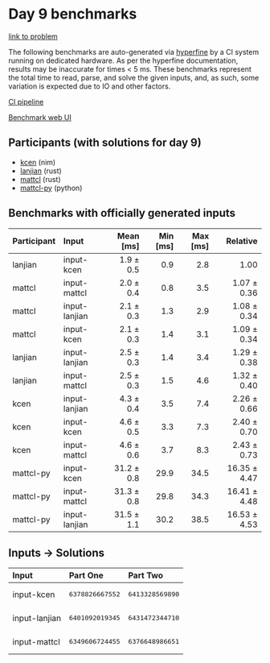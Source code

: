 # Day 9 benchmarks

[link to problem](https://adventofcode.com/2024/day/9)

The following benchmarks are auto-generated via
[hyperfine](https://github.com/sharkdp/hyperfine) by a CI system running on
dedicated hardware. As per the hyperfine documentation, results may be
inaccurate for times < 5 ms. These benchmarks represent the total time to read,
parse, and solve the given inputs, and, as such, some variation is expected due
to IO and other factors.

[CI pipeline](http://ci.papercode.net:8080/teams/main/pipelines/aoc2024)

[Benchmark web UI](https://aoc.ancalagon.black)


## Participants (with solutions for day 9)

- [kcen](https://github.com/kcen/aoc2024) (nim)
- [lanjian](https://github.com/lanjian/aoc-2024) (rust)
- [mattcl](https://github.com/mattcl/aoc2024) (rust)
- [mattcl-py](https://github.com/mattcl/aoc2024-py) (python)


## Benchmarks with officially generated inputs

| Participant | Input | Mean [ms] | Min [ms] | Max [ms] | Relative |
|:---|:---|---:|---:|---:|---:|
| lanjian | input-kcen | 1.9 ± 0.5 | 0.9 | 2.8 | 1.00 |
| mattcl | input-mattcl | 2.0 ± 0.4 | 0.8 | 3.5 | 1.07 ± 0.36 |
| mattcl | input-lanjian | 2.1 ± 0.3 | 1.3 | 2.9 | 1.08 ± 0.34 |
| mattcl | input-kcen | 2.1 ± 0.3 | 1.4 | 3.1 | 1.09 ± 0.34 |
| lanjian | input-lanjian | 2.5 ± 0.3 | 1.4 | 3.4 | 1.29 ± 0.38 |
| lanjian | input-mattcl | 2.5 ± 0.3 | 1.5 | 4.6 | 1.32 ± 0.40 |
| kcen | input-lanjian | 4.3 ± 0.4 | 3.5 | 7.4 | 2.26 ± 0.66 |
| kcen | input-kcen | 4.6 ± 0.5 | 3.3 | 7.3 | 2.40 ± 0.70 |
| kcen | input-mattcl | 4.6 ± 0.6 | 3.7 | 8.3 | 2.43 ± 0.73 |
| mattcl-py | input-kcen | 31.2 ± 0.8 | 29.9 | 34.5 | 16.35 ± 4.47 |
| mattcl-py | input-mattcl | 31.3 ± 0.8 | 29.8 | 34.3 | 16.41 ± 4.48 |
| mattcl-py | input-lanjian | 31.5 ± 1.1 | 30.2 | 38.5 | 16.53 ± 4.53 |


## Inputs -> Solutions

| Input | Part One | Part Two |
|:---|:---|:---|
|input-kcen|<pre>6378826667552</pre>|<pre>6413328569890</pre>|
|input-lanjian|<pre>6401092019345</pre>|<pre>6431472344710</pre>|
|input-mattcl|<pre>6349606724455</pre>|<pre>6376648986651</pre>|